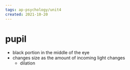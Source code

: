 ```yaml
---
tags: ap-psychology/unit4 
created: 2021-10-20
---
```


# pupil

- black portion in the middle of the eye
- changes size as the amount of incoming light changes
	- dilation

<!---->